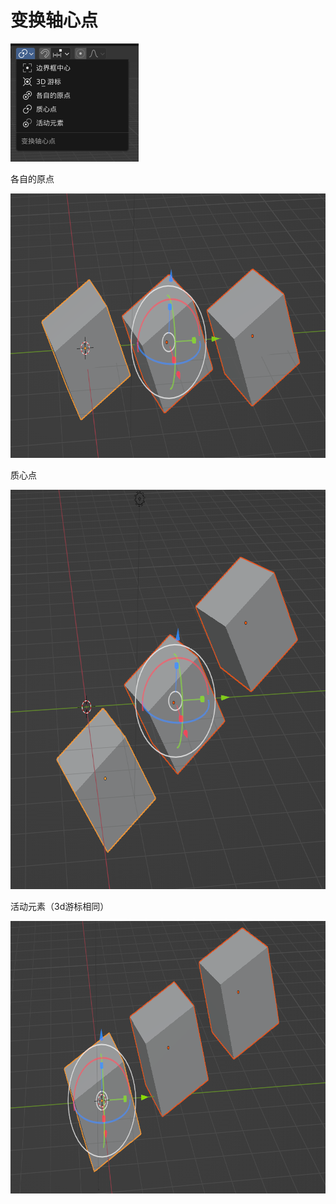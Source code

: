 # 变换轴心点
<p id="58a15Sc6xxjdZSsQhV8LPg">

<img src="./assets/image0.png" width="205.000000" height="189.000000">

</p>


<p id="qrpSJuQhva6JxpB5dTXuoQ">

各自的原点

</p>


<p id="mSPiYwAySF8cE2ecTVKfTk">

<img src="./assets/image1.png" width="757.000000" height="423.000000">

</p>


<p id="qa2CAT8mZnt3VYoAjDbUV7">

质心点

</p>


<p id="xaugPXwnVAmXDiumEYCayQ">

<img src="./assets/image2.png" width="711.000000" height="639.000000">

</p>


<p id="nS52cdtbnsMkumMQFSjVPT">

活动元素（3d游标相同）

</p>


<p id="qizQfv4ToYoEYPgMkCgzan">

<img src="./assets/image3.png" width="839.000000" height="436.000000">

</p>



